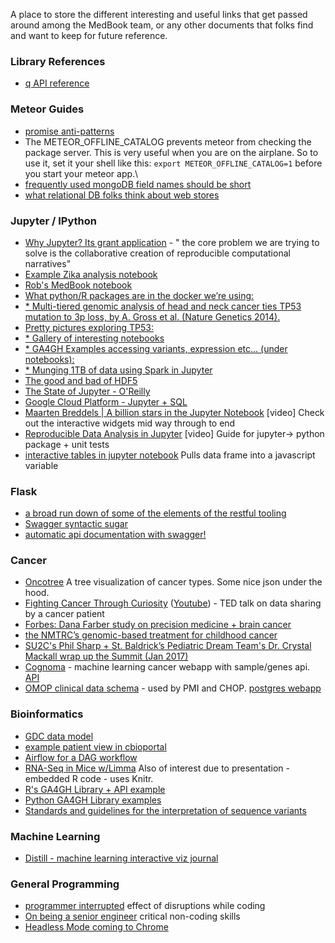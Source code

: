 A place to store the different interesting and useful links that get passed around among the MedBook team,
or any other documents that folks find and want to keep for future reference.

### Library References
* [q API reference](https://github.com/kriskowal/q/wiki/API-Reference)

### Meteor Guides
* [promise anti-patterns](http://taoofcode.net/promise-anti-patterns/)
* The METEOR_OFFLINE_CATALOG prevents meteor from checking the package server. This is very useful when you are on the airplane.
So to use it, set it your shell like this: `export METEOR_OFFLINE_CATALOG=1` before you start your meteor app.\
* [frequently used mongoDB field names should be short](http://objectrocket.com/blog/how-to/short-field-names-mongodb)
* [what relational DB folks think about web stores](http://www.mongodb-is-web-scale.com/)

### Jupyter / IPython
* [Why Jupyter? Its grant application](https://blog.jupyter.org/2015/07/07/project-jupyter-computational-narratives-as-the-engine-of-collaborative-data-science/) - " the core problem we are trying to solve is the 
collaborative creation of reproducible computational narratives"
* [Example Zika analysis notebook](http://nbviewer.jupyter.org/github/maayanlab/Zika-RNAseq-Pipeline/blob/master/Zika.ipynb)
* [Rob's MedBook notebook](https://github.com/rcurrie/treehouse/blob/master/Outlier.ipynb)
* [What python/R packages are in the docker we’re using:](https://github.com/jupyter/docker-stacks/tree/master/datascience-notebook) 
* [* Multi-tiered genomic analysis of head and neck cancer ties TP53 mutation to 3p loss, by A. Gross et al. (Nature Genetics 2014).](https://github.com/theandygross/TCGA/tree/master/Analysis_Notebooks#guide-to-running) 
* [Pretty pictures exploring TP53:](https://github.com/theandygross/TCGA/blob/master/Analysis_Notebooks/TP53_exploration.ipynb) 
* [* Gallery of interesting notebooks](https://github.com/ipython/ipython/wiki/A-gallery-of-interesting-IPython-Notebooks) 
* [* GA4GH Examples accessing variants, expression etc... (under notebooks):](https://github.com/BD2KGenomics/bioapi-examples) 
* [* Munging 1TB of data using Spark in Jupyter](http://blog.insightdatalabs.com/jupyter-on-apache-spark-step-by-step/) 
* [The good and bad of HDF5](http://cyrille.rossant.net/moving-away-hdf5/)
* [The State of Jupyter - O'Reilly](https://www.oreilly.com/ideas/the-state-of-jupyter)
* [Google Cloud Platform - Jupyter + SQL](https://cloud.google.com/datalab/)
* [Maarten Breddels | A billion stars in the Jupyter Notebook](https://youtu.be/bP-JBbjwLM8) [video] Check out the interactive widgets mid way through to end
* [Reproducible Data Analysis in Jupyter](http://jakevdp.github.io/blog/2017/03/03/reproducible-data-analysis-in-jupyter/) [video] Guide for jupyter-> python package + unit tests
* [interactive tables in jupyter notebook](http://nbviewer.jupyter.org/gist/TimShawver/8fcef51dd3c222ed25306c002ab89b60) Pulls data frame into a javascript variable


### Flask
* [a broad run down of some of the elements of the restful tooling](http://michal.karzynski.pl/blog/2016/06/19/building-beautiful-restful-apis-using-flask-swagger-ui-flask-restplus/)
* [Swagger syntactic sugar](https://github.com/ga4gh/cgtd/blob/master/cgtd/cgtd.py#L120)
* [automatic api documentation with swagger!](http://ucsf.edu.cancergenetrust.org/api)

### Cancer
* [Oncotree](http://oncotree.mskcc.org/oncotree/) A tree visualization of cancer types. Some nice json under the hood.
* [Fighting Cancer Through Curiosity](http://stevenkeating.info/main.html) ([Youtube](https://www.youtube.com/watch?v=U5SafKJgqPM)) - TED talk on data sharing by a cancer patient
* [Forbes: Dana Farber study on precision medicine + brain cancer ](http://www.forbes.com/sites/arleneweintraub/2017/01/19/how-precision-medicine-could-be-a-lifesaver-for-kids-with-brain-cancer)
* [the NMTRC’s genomic-based treatment for childhood cancer](https://beatnb.org/blog/2015/12/18/how-were-beating-kids-cancer-with-computers/)
* [SU2C's Phil Sharp + St. Baldrick’s Pediatric Dream Team's Dr. Crystal Mackall wrap up the Summit (Jan 2017)](https://www.facebook.com/su2c/videos/10153996991430876/)
* [Cognoma](https://github.com/cognoma/cognoma) - machine learning cancer webapp with sample/genes api. [API](https://github.com/cognoma/core-service/blob/master/doc/api.md)
* [OMOP clinical data schema](http://harvest.research.chop.edu/demos/) - used by PMI and CHOP. [postgres webapp](https://github.com/OHDSI/Atlas)

### Bioinformatics
* [GDC data model](https://gdc.nci.nih.gov/developers/gdc-data-model/gdc-data-model-components)
* [example patient view in cbioportal](http://www.cbioportal.org/case.do?cancer_study_id=lgg_ucsf_2014&case_id=P04)
* [Airflow for a DAG workflow](https://danidelvalle.me/2016/09/12/im-sorry-cron-ive-met-airbnbs-airflow/)
* [RNA-Seq in Mice w/Limma](https://f1000research.com/articles/5-1408/v2#ref-24) Also of interest due to presentation - embedded R code - uses Knitr.
* [R's GA4GH Library + API example](https://github.com/labbcb/GA4GHclient/issues/23#issuecomment-271931574)
* [Python GA4GH Library examples](https://github.com/BD2KGenomics/bioapi-examples/tree/master/python_notebooks)
* [Standards and guidelines for the interpretation of sequence variants](https://www.ncbi.nlm.nih.gov/pmc/articles/PMC4544753/)


### Machine Learning
* [Distill - machine learning interactive viz journal](http://distill.pub/about/)

### General Programming
* [programmer interrupted](http://blog.ninlabs.com/2013/01/programmer-interrupted/) effect of disruptions while coding
* [On being a senior engineer](http://www.kitchensoap.com/2012/10/25/on-being-a-senior-engineer/) critical non-coding skills
* [Headless Mode coming to Chrome](https://www.chromestatus.com/features/5678767817097216)

